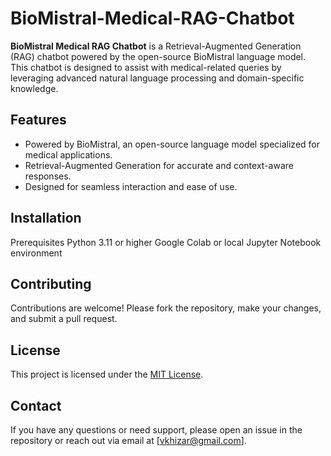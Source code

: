 # BioMistral-Medical-RAG-Chatbot

**BioMistral Medical RAG Chatbot** is a Retrieval-Augmented Generation (RAG) chatbot powered by the open-source BioMistral language model. This chatbot is designed to assist with medical-related queries by leveraging advanced natural language processing and domain-specific knowledge.

## Features
- Powered by BioMistral, an open-source language model specialized for medical applications.
- Retrieval-Augmented Generation for accurate and context-aware responses.
- Designed for seamless interaction and ease of use.

## Installation
  Prerequisites
    Python 3.11 or higher
    Google Colab or local Jupyter Notebook environment
    
## Contributing
Contributions are welcome! Please fork the repository, make your changes, and submit a pull request.

## License
This project is licensed under the [MIT License](https://opensource.org/licenses/MIT).

## Contact
If you have any questions or need support, please open an issue in the repository or reach out via email at [vkhizar@gmail.com].
